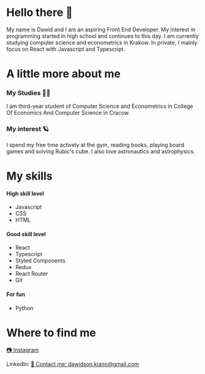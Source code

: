 <h1 align="left">Hello there 👋</h1>
<p align="left">My name is Dawid and I am an aspiring Front End Developer. My interest in programming started in high school and continues to this day. I am currently studying computer science and econometrics in Krakow. In private, I mainly focus on React with Javascript and Typescript.</p>

<h1 align="left">A little more about me</h1>
<h3>My Studies 👨‍🎓</h3>
<p>I am third-year student of Computer Science and Econometrics in College Of Economics And Computer Science in Cracow.</p>
<h3>My interest 🪐</h3>
<p>I spend my free time actively at the gym, reading books, playing board games and solving Rubic's cube. I also love astronautics and astrophysics.</p>

<h1 align="left">My skills</h1>
<h4>High skill level</h4>
<ul>
<li> Javascript </li>
<li> CSS </li>
<li> HTML </li>
</ul>
<h4>Good skill level</h4>
<ul>
<li> React </li>
<li> Typescript </li>
<li> Styled Components </li>
<li> Redux </li>
<li> React Router </li>
<li> Git </li>
</ul>
<h4>For fun</h4>
<ul>
<li> Python </li>
</ul>
<h1 align="left">Where to find me</h1>
<a href="https://www.instagram.com/dawid_kulaga/?hl=pl" target="_blank" rel="noreferrer">📷 Instagram</a>
<p></p>
LinkedIn: <a href="www.linkedin.com/in/dawid-kułaga-dev" target="_blank" rel="noreferrer">
📧 Contact me: dawidson.kiano@gmail.com
